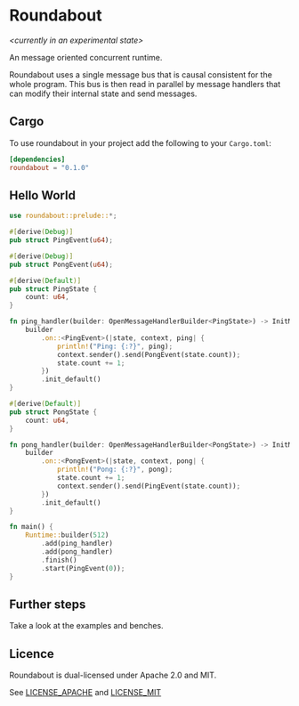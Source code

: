 # Roundabout

*\<currently in an experimental state\>*

An message oriented concurrent runtime.

Roundabout uses a single message bus that is causal consistent for the whole program.
This bus is then read in parallel by message handlers that can modify their internal state and send messages.

## Cargo

To use roundabout in your project add the following to your `Cargo.toml`:

```toml
[dependencies]
roundabout = "0.1.0"
```

## Hello World
```rust
use roundabout::prelude::*;

#[derive(Debug)]
pub struct PingEvent(u64);

#[derive(Debug)]
pub struct PongEvent(u64);

#[derive(Default)]
pub struct PingState {
    count: u64,
}

fn ping_handler(builder: OpenMessageHandlerBuilder<PingState>) -> InitMessageHandlerBuilder<PingState> {
    builder
        .on::<PingEvent>(|state, context, ping| {
            println!("Ping: {:?}", ping);
            context.sender().send(PongEvent(state.count));
            state.count += 1;
        })
        .init_default()
}

#[derive(Default)]
pub struct PongState {
    count: u64,
}

fn pong_handler(builder: OpenMessageHandlerBuilder<PongState>) -> InitMessageHandlerBuilder<PongState> {
    builder
        .on::<PongEvent>(|state, context, pong| {
            println!("Pong: {:?}", pong);
            state.count += 1;
            context.sender().send(PingEvent(state.count));
        })
        .init_default()
}

fn main() {
    Runtime::builder(512)
        .add(ping_handler)
        .add(pong_handler)
        .finish()
        .start(PingEvent(0));
}

```

## Further steps

Take a look at the examples and benches.

## Licence

Roundabout is dual-licensed under Apache 2.0 and MIT.

See [LICENSE_APACHE](LICENSE_APACHE) and [LICENSE_MIT](LICENSE_MIT)